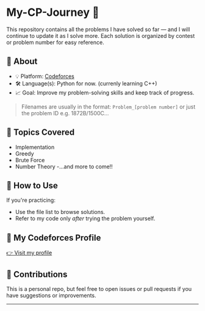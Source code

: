 # My-CP-Journey 🚀
 

This repository contains all the problems I have solved so far — and I will continue to update it as I solve more. Each solution is organized by contest or problem number for easy reference.

## 🔎 About

- 💡 Platform: [Codeforces](https://codeforces.com/)
- 🛠️ Language(s): Python for now. (currenly learning C++) 
- 📈 Goal: Improve my problem-solving skills and keep track of progress.



> Filenames are usually in the format: `Problem_[problem number]` or just the problem ID e.g. 1872B/1500C... 

## 🧠 Topics Covered

- Implementation
- Greedy
- Brute Force
- Number Theory
-...and more to come!!


## 🚀 How to Use

If you're practicing:
- Use the file list to browse solutions.
- Refer to my code only *after* trying the problem yourself.

## 🔗 My Codeforces Profile

[👉 Visit my profile](https://codeforces.com/profile/GRIDFALL___)

## 🤝 Contributions

This is a personal repo, but feel free to open issues or pull requests if you have suggestions or improvements.

---
